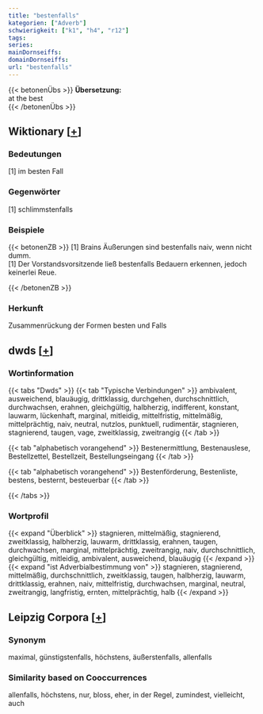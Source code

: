 ```yaml
---
title: "bestenfalls"
kategorien: ["Adverb"]
schwierigkeit: ["k1", "h4", "r12"]
tags:
series:
mainDornseiffs:
domainDornseiffs:
url: "bestenfalls"
---
```


{{< betonenÜbs >}}
**Übersetzung:**  
at the best  
{{< /betonenÜbs >}}

## Wiktionary [[+](https://de.wiktionary.org/wiki/bestenfalls)]

### Bedeutungen
[1] im besten Fall  

### Gegenwörter
[1] schlimmstenfalls  

### Beispiele
{{< betonenZB >}}
[1] Brains Äußerungen sind bestenfalls naiv, wenn nicht dumm.  
[1] Der Vorstandsvorsitzende ließ bestenfalls Bedauern erkennen, jedoch keinerlei Reue.  

{{< /betonenZB >}}
### Herkunft
Zusammenrückung der Formen besten und Falls  



## dwds [[+](https://www.dwds.de/wb/bestenfalls)]

### Wortinformation
{{< tabs "Dwds" >}}
{{< tab "Typische Verbindungen" >}}
ambivalent, ausweichend, blauäugig, drittklassig, durchgehen, durchschnittlich, durchwachsen, erahnen, gleichgültig, halbherzig, indifferent, konstant, lauwarm, lückenhaft, marginal, mitleidig, mittelfristig, mittelmäßig, mittelprächtig, naiv, neutral, nutzlos, punktuell, rudimentär, stagnieren, stagnierend, taugen, vage, zweitklassig, zweitrangig
{{< /tab >}}

{{< tab "alphabetisch vorangehend" >}}
Bestenermittlung, Bestenauslese, Bestellzettel, Bestellzeit, Bestellungseingang
{{< /tab >}}

{{< tab "alphabetisch vorangehend" >}}
Bestenförderung, Bestenliste, bestens, besternt, besteuerbar
{{< /tab >}}

{{< /tabs >}}

### Wortprofil
{{< expand "Überblick" >}} stagnieren, mittelmäßig, stagnierend, zweitklassig, halbherzig, lauwarm, drittklassig, erahnen, taugen, durchwachsen, marginal, mittelprächtig, zweitrangig, naiv, durchschnittlich, gleichgültig, mitleidig, ambivalent, ausweichend, blauäugig {{< /expand >}}
{{< expand "ist Adverbialbestimmung von" >}} stagnieren, stagnierend, mittelmäßig, durchschnittlich, zweitklassig, taugen, halbherzig, lauwarm, drittklassig, erahnen, naiv, mittelfristig, durchwachsen, marginal, neutral, zweitrangig, langfristig, ernten, mittelprächtig, halb {{< /expand >}}

## Leipzig Corpora [[+](https://corpora.uni-leipzig.de/en/res?word=bestenfalls&corpusId=deu_newscrawl-public_2018)]


### Synonym
maximal, günstigstenfalls, höchstens, äußerstenfalls, allenfalls


### Similarity based on Cooccurrences
allenfalls, höchstens, nur, bloss, eher, in der Regel, zumindest, vielleicht, auch


